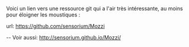 Voici un lien vers une ressource git
qui a l'air très intéressante,
au moins pour éloigner les moustiques :

url: https://github.com/sensorium/Mozzi

--
Voir aussi:
http://sensorium.github.io/Mozzi/
